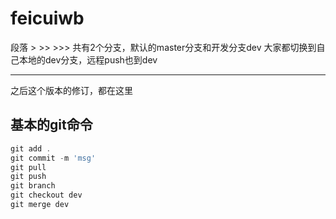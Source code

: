 # feicuiwb
段落 > >> >>>
共有2个分支，默认的master分支和开发分支dev
大家都切换到自己本地的dev分支，远程push也到dev
>
---------------------------------------
之后这个版本的修订，都在这里

## 基本的git命令
``` javascript
git add .
git commit -m 'msg'
git pull
git push
git branch
git checkout dev
git merge dev
```
